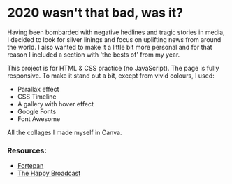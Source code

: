 # 2020 wasn't that bad, was it?

Having been bombarded with negative hedlines and tragic stories in media, I decided to look for silver linings and focus on uplifting news from around the world. I also wanted to make it a little bit more personal and for that reason I included a section with 'the bests of' from my year.

This project is for HTML & CSS practice (no JavaScript). The page is fully responsive. To make it stand out a bit, except from vivid colours, I used:

  - Parallax effect
  - CSS Timeline
  - A gallery with hover effect
  - Google Fonts
  - Font Awesome

All the collages I made myself in Canva.

### Resources:
  - [Fortepan](https://fortepan.hu/en/about-us/)
  - [The Happy Broadcast](https://www.thehappybroadcast.com/)
